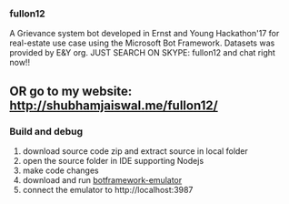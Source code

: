 ### fullon12

A Grievance system bot developed in Ernst and Young Hackathon'17 for real-estate use case using the Microsoft Bot Framework. 
Datasets was provided by E&Y org.
JUST SEARCH ON SKYPE: fullon12 and chat right now!!
## OR go to my website: http://shubhamjaiswal.me/fullon12/

### Build and debug
1. download source code zip and extract source in local folder
2. open the source folder in  IDE supporting Nodejs
3. make code changes
4. download and run [botframework-emulator](https://emulator.botframework.com/)
5. connect the emulator to http://localhost:3987


```


